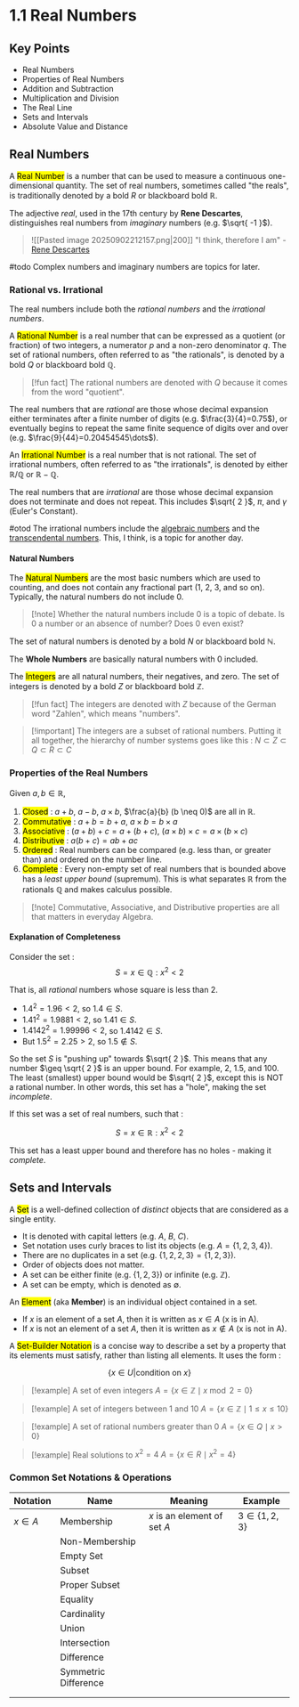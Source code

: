 # 1.1 Real Numbers

## Key Points

- Real Numbers
- Properties of Real Numbers
- Addition and Subtraction
- Multiplication and Division
- The Real Line
- Sets and Intervals
- Absolute Value and Distance

## Real Numbers


A <mark class="hltr-trippy">Real Number</mark> is a number that can be used to measure a continuous one-dimensional quantity. The set of real numbers, sometimes called "the reals", is traditionally denoted by a bold $R$ or blackboard bold $\mathbb{R}$.

The adjective *real*, used in the 17th century by **Rene Descartes**, distinguishes real numbers from *imaginary* numbers (e.g. $\sqrt{ -1 }$).

> ![[Pasted image 20250902212157.png|200]]
> "I think, therefore I am" - [Rene Descartes](https://en.wikipedia.org/wiki/René_Descartes)

#todo Complex numbers and imaginary numbers are topics for later.

### Rational vs. Irrational

The real numbers include both the *rational numbers* and the *irrational numbers*.

A <mark class="hltr-trippy">Rational Number</mark> is a real number that can be expressed as a quotient (or fraction) of two integers, a numerator $p$ and a non-zero denominator $q$. The set of rational numbers, often referred to as "the rationals", is denoted by a bold $Q$ or blackboard bold $\mathbb{Q}$.

> [!fun fact] The rational numbers are denoted with $Q$ because it comes from the word "quotient".

The real numbers that are *rational* are those whose decimal expansion either terminates after a finite number of digits (e.g. $\frac{3}{4}=0.75$), or eventually begins to repeat the same finite sequence of digits over and over (e.g. $\frac{9}{44}=0.20454545\dots$).

An <mark class="hltr-trippy">Irrational Number</mark> is a real number that is not rational. The set of irrational numbers, often referred to as "the irrationals", is denoted by either $\mathbb{R}/\mathbb{Q}$ or $\mathbb{R} - \mathbb{Q}$.

The real numbers that are *irrational* are those whose decimal expansion does not terminate and does not repeat. This includes $\sqrt{ 2 }$, $\pi$, and $\gamma$ (Euler's Constant).

#otod The irrational numbers include the [algebraic numbers](https://en.wikipedia.org/wiki/Algebraic_number) and the [transcendental numbers](https://en.wikipedia.org/wiki/Transcendental_number). This, I think, is a topic for another day.

#### Natural Numbers

The <mark class="hltr-trippy">Natural Numbers</mark> are the most basic numbers which are used to counting, and does not contain any fractional part (1, 2, 3, and so on). Typically, the natural numbers do not include 0.

> [!note] Whether the natural numbers include 0 is a topic of debate.
> Is 0 a number or an absence of number? Does 0 even exist?

The set of natural numbers is denoted by a bold $N$ or blackboard bold $\mathbb{N}$.

The **Whole Numbers** are basically natural numbers with 0 included.

The <mark class="hltr-trippy">Integers</mark> are all natural numbers, their negatives, and zero. The set of integers is denoted by a bold $Z$ or blackboard bold $\mathbb{Z}$.

> [!fun fact] The integers are denoted with $Z$ because of the German word "Zahlen", which means "numbers".

> [!important] The integers are a subset of rational numbers.
> Putting it all together, the hierarchy of number systems goes like this :
> $N \subset Z \subset Q \subset R \subset C$


### Properties of the Real Numbers

Given $a,b \in \mathbb{R}$,

1. <mark class="hltr-trippy">Closed</mark> : $a + b$, $a - b$, $a \times b$, $\frac{a}{b} (b \neq 0)$ are all in $\mathbb{R}$.
2. <mark class="hltr-trippy">Commutative</mark> : $a + b = b + a$, $a \times b = b \times a$
3. <mark class="hltr-trippy">Associative</mark> : $(a + b) + c = a + (b + c)$, $(a \times b) \times c = a \times (b \times c)$
4. <mark class="hltr-trippy">Distributive</mark> : $a(b + c) = ab + ac$
5. <mark class="hltr-trippy">Ordered</mark> : Real numbers can be compared (e.g. less than, or greater than) and ordered on the number line.
6. <mark class="hltr-trippy">Complete</mark> : Every non-empty set of real numbers that is bounded above has a *least upper bound* (supremum). This is what separates $\mathbb{R}$ from the rationals $\mathbb{Q}$ and makes calculus possible.

> [!note] Commutative, Associative, and Distributive properties are all that matters in everyday Algebra.

#### Explanation of Completeness

Consider the set :
$$
S = {x \in \mathbb{Q} : x^2 < 2}
$$

That is, all *rational* numbers whose square is less than 2.
- $1.4^2 = 1.96 < 2$, so $1.4 \in S$.
- $1.41^2 = 1.9881 < 2$, so $1.41 \in S$.
- $1.4142^2 = 1.99996 < 2$, so $1.4142 \in S$.
- But $1.5^2 = 2.25 > 2$, so $1.5 \notin S$.

So the set $S$ is "pushing up" towards $\sqrt{ 2 }$. This means that any number $\geq \sqrt{ 2 }$ is an upper bound. For example, 2, 1.5, and 100. The least (smallest) upper bound would be $\sqrt{ 2 }$, except this is NOT a rational number. In other words, this set has a "hole", making the set *incomplete*.

If this set was a set of real numbers, such that :

$$
S = {x \in \mathbb{R} : x^2 < 2}
$$

This set has a least upper bound and therefore has no holes - making it *complete*.

## Sets and Intervals

A <mark class="hltr-trippy">Set</mark> is a well-defined collection of *distinct* objects that are considered as a single entity.
- It is denoted with capital letters (e.g. $A$, $B$, $C$).
- Set notation uses curly braces to list its objects (e.g. $A = \{ 1,2,3,4 \}$).
- There are no duplicates in a set (e.g. $\{ 1,2,2,3 \} = \{ 1, 2, 3 \}$).
- Order of objects does not matter.
- A set can be either finite (e.g. $\{ 1,2,3 \}$) or infinite (e.g. $\mathbb{Z}$).
- A set can be empty, which is denoted as $\emptyset$.

An <mark class="hltr-trippy">Element</mark> (aka **Member**) is an individual object contained in a set.
- If $x$ is an element of a set $A$, then it is written as $x \in A$ (x is in A).
- If $x$ is not an element of a set $A$, then it is written as $x \notin A$ (x is not in A).

A <mark class="hltr-trippy">Set-Builder Notation</mark> is a concise way to describe a set by a property that its elements must satisfy, rather than listing all elements. It uses the form :

$$
\{ x \in U | \text{condition on } x \}
$$

> [!example] A set of even integers
> $A = \{x \in \mathbb{Z} \mid x \bmod 2 = 0\}$

> [!example] A set of integers between 1 and 10
> $A = \{ x \in \mathbb{Z} \mid 1 \leq x \leq 10 \}$

> [!example] A set of rational numbers greater than 0
> $A = \{ x \in Q \mid x > 0 \}$

> [!example] Real solutions to $x^2 = 4$
> $A = \{ x \in R \mid x^2 = 4 \}$

### Common Set Notations & Operations


| Notation  | Name                 | Meaning                      | Example           |
| --------- | -------------------- | ---------------------------- | ----------------- |
| $x \in A$ | Membership           | $x$ is an element of set $A$ | $3 \in \{1,2,3\}$ |
|           | Non-Membership       |                              |                   |
|           | Empty Set            |                              |                   |
|           | Subset               |                              |                   |
|           | Proper Subset        |                              |                   |
|           | Equality             |                              |                   |
|           | Cardinality          |                              |                   |
|           | Union                |                              |                   |
|           | Intersection         |                              |                   |
|           | Difference           |                              |                   |
|           | Symmetric Difference |                              |                   |
|           |                      |                              |                   |
|           |                      |                              |                   |
